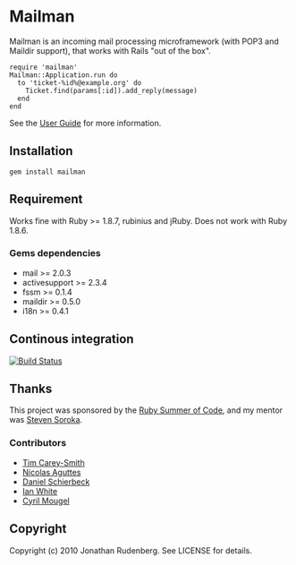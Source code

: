 # Mailman

Mailman is an incoming mail processing microframework (with POP3 and Maildir
support), that works with Rails "out of the box".

    require 'mailman'
    Mailman::Application.run do
      to 'ticket-%id%@example.org' do 
        Ticket.find(params[:id]).add_reply(message)
      end
    end

See the [User Guide](http://rubydoc.info/github/titanous/mailman/master/file/USER_GUIDE.md) for more information.

## Installation

    gem install mailman

## Requirement

Works fine with Ruby >= 1.8.7, rubinius and jRuby. Does not work with Ruby
1.8.6.

### Gems dependencies

 * mail >= 2.0.3
 * activesupport >= 2.3.4
 * fssm >= 0.1.4
 * maildir >= 0.5.0
 * i18n >= 0.4.1

## Continous integration

[![Build Status](https://secure.travis-ci.org/titanous/mailman.png)](https://secure.travis-ci.org/titanous/mailman)

## Thanks

This project was sponsored by the [Ruby Summer of Code](http://rubysoc.org),
and my mentor was [Steven Soroka](http://github.com/ssoroka).

### Contributors

- [Tim Carey-Smith](http://github.com/halorgium)
- [Nicolas Aguttes](http://github.com/tranquiliste)
- [Daniel Schierbeck](http://github.com/dasch)
- [Ian White](http://github.com/ianwhite)
- [Cyril Mougel](http://github.com/shingara)


## Copyright

Copyright (c) 2010 Jonathan Rudenberg. See LICENSE for details.

